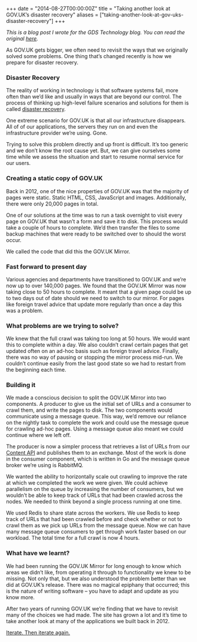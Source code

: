 +++
date = "2014-08-27T00:00:00Z"
title = "Taking another look at GOV.UK’s disaster recovery"
aliases = ["taking-another-look-at-gov-uks-disaster-recovery"]
+++

_This is a blog post I wrote for the GDS Technology blog. You can read
the original
[here](https://gdstechnology.blog.gov.uk/2014/08/27/taking-another-look-at-gov-uks-disaster-recovery/)._

As GOV.UK gets bigger, we often need to revisit the ways that we
originally solved some problems. One thing that’s changed recently is
how we prepare for disaster recovery.

### Disaster Recovery

The reality of working in technology is that software systems fail,
more often than we’d like and usually in ways that are beyond our
control. The process of thinking up high-level failure scenarios and
solutions for them is called
[disaster recovery](http://en.wikipedia.org/wiki/Disaster_recovery).

One extreme scenario for GOV.UK is that all our infrastructure
disappears. All of of our applications, the servers they run on and
even the infrastructure provider we’re using. Gone.

Trying to solve this problem directly and up front is difficult. It’s
too generic and we don’t know the root cause yet. But, we can give
ourselves some time while we assess the situation and start to resume
normal service for our users.

### Creating a static copy of GOV.UK

Back in 2012, one of the nice properties of GOV.UK was that the
majority of pages were static. Static HTML, CSS, JavaScript and
images. Additionally, there were only 20,000 pages in total.

One of our solutions at the time was to run a task overnight to visit
every page on GOV.UK that wasn’t a form and save it to disk. This
process would take a couple of hours to complete. We’d then transfer
the files to some backup machines that were ready to be switched over
to should the worst occur.

We called the code that did this the GOV.UK Mirror.

### Fast forward to present day

Various agencies and departments have transitioned to GOV.UK and we’re
now up to over 140,000 pages. We found that the GOV.UK Mirror was now
taking close to 50 hours to complete. It meant that a given page could
be up to two days out of date should we need to switch to our
mirror. For pages like foreign travel advice that update more
regularly than once a day this was a problem.

### What problems are we trying to solve?

We knew that the full crawl was taking too long at 50 hours. We would
want this to complete within a day. We also couldn’t crawl certain
pages that get updated often on an ad-hoc basis such as foreign travel
advice. Finally, there was no way of pausing or stopping the mirror
process mid-run. We couldn’t continue easily from the last good state
so we had to restart from the beginning each time.

### Building it

We made a conscious decision to split the GOV.UK Mirror into two
components. A producer to give us the initial set of URLs and a
consumer to crawl them, and write the pages to disk. The two
components would communicate using a message queue. This way, we’d
remove our reliance on the nightly task to complete the work and could
use the message queue for crawling ad-hoc pages. Using a message queue
also meant we could continue where we left off.

The producer is now a simpler process that retrieves a list of URLs
from our [Content API](https://github.com/alphagov/govuk_content_api)
and publishes them to an exchange. Most of the work is done in the
consumer component, which is written in Go and the message queue
broker we’re using is RabbitMQ.

We wanted the ability to horizontally scale out crawling to improve
the rate at which we completed the work we were given. We could
achieve parallelism on the queue by increasing the number of
consumers, but we wouldn’t be able to keep track of URLs that had been
crawled across the nodes. We needed to think beyond a single process
running at one time.

We used Redis to share state across the workers. We use Redis to keep
track of URLs that had been crawled before and check whether or not to
crawl them as we pick up URLs from the message queue. Now we can have
many message queue consumers to get through work faster based on our
workload. The total time for a full crawl is now 4 hours.

### What have we learnt?

We had been running the GOV.UK Mirror for long enough to know which
areas we didn’t like, from operating it through to functionality we
knew to be missing. Not only that, but we also understood the problem
better than we did at GOV.UK’s release. There was no magical epiphany
that occurred; this is the nature of writing software – you have to
adapt and update as you know more.

After two years of running GOV.UK we’re finding that we have to
revisit many of the choices we had made. The site has grown a lot and
it’s time to take another look at many of the applications we built
back in 2012.

[Iterate. Then iterate again.](https://www.gov.uk/design-principles#fifth)
